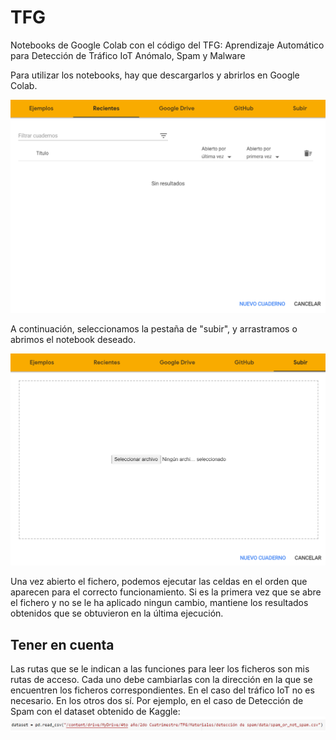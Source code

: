 # TFG
Notebooks de Google Colab con el código del TFG: Aprendizaje Automático para Detección de Tráfico IoT Anómalo, Spam y Malware

Para utilizar los notebooks, hay que descargarlos y abrirlos en Google Colab. 

![GoogleColab](images/GoogleColab.png)

A continuación, seleccionamos la pestaña de "subir", y arrastramos o abrimos el notebook deseado. 

![GoogleColab_Upload](images/GoogleColabSubir.png)

Una vez abierto el fichero, podemos ejecutar las celdas en el orden que aparecen para el correcto funcionamiento. Si es la primera vez que se abre el fichero y no se le ha aplicado ningun cambio, mantiene los resultados obtenidos que se obtuvieron en la última ejecución.

## Tener en cuenta
Las rutas que se le indican a las funciones para leer los ficheros son mis rutas de acceso. Cada uno debe cambiarlas con la dirección en la que se encuentren los ficheros correspondientes. En el caso del tráfico IoT no es necesario. En los otros dos sí. Por ejemplo, en el caso de Detección de Spam con el dataset obtenido de Kaggle:
![DatosKaggle](images/datoskaggle.png)
